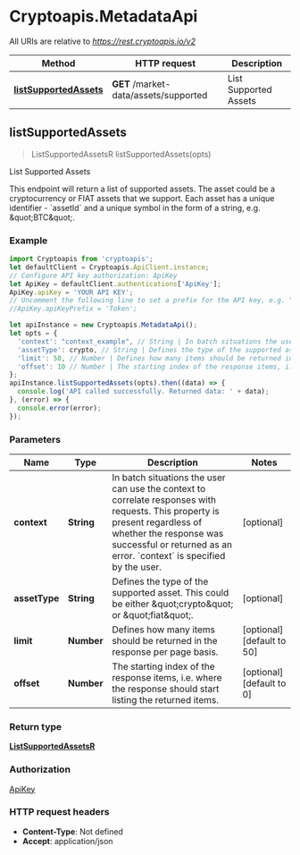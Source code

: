 # Cryptoapis.MetadataApi

All URIs are relative to *https://rest.cryptoapis.io/v2*

Method | HTTP request | Description
------------- | ------------- | -------------
[**listSupportedAssets**](MetadataApi.md#listSupportedAssets) | **GET** /market-data/assets/supported | List Supported Assets



## listSupportedAssets

> ListSupportedAssetsR listSupportedAssets(opts)

List Supported Assets

This endpoint will return a list of supported assets. The asset could be a cryptocurrency or FIAT assets that we support. Each asset has a unique identifier - &#x60;assetId&#x60; and a unique symbol in the form of a string, e.g. \&quot;BTC\&quot;.

### Example

```javascript
import Cryptoapis from 'cryptoapis';
let defaultClient = Cryptoapis.ApiClient.instance;
// Configure API key authorization: ApiKey
let ApiKey = defaultClient.authentications['ApiKey'];
ApiKey.apiKey = 'YOUR API KEY';
// Uncomment the following line to set a prefix for the API key, e.g. "Token" (defaults to null)
//ApiKey.apiKeyPrefix = 'Token';

let apiInstance = new Cryptoapis.MetadataApi();
let opts = {
  'context': "context_example", // String | In batch situations the user can use the context to correlate responses with requests. This property is present regardless of whether the response was successful or returned as an error. `context` is specified by the user.
  'assetType': crypto, // String | Defines the type of the supported asset. This could be either \"crypto\" or \"fiat\".
  'limit': 50, // Number | Defines how many items should be returned in the response per page basis.
  'offset': 10 // Number | The starting index of the response items, i.e. where the response should start listing the returned items.
};
apiInstance.listSupportedAssets(opts).then((data) => {
  console.log('API called successfully. Returned data: ' + data);
}, (error) => {
  console.error(error);
});

```

### Parameters


Name | Type | Description  | Notes
------------- | ------------- | ------------- | -------------
 **context** | **String**| In batch situations the user can use the context to correlate responses with requests. This property is present regardless of whether the response was successful or returned as an error. &#x60;context&#x60; is specified by the user. | [optional] 
 **assetType** | **String**| Defines the type of the supported asset. This could be either \&quot;crypto\&quot; or \&quot;fiat\&quot;. | [optional] 
 **limit** | **Number**| Defines how many items should be returned in the response per page basis. | [optional] [default to 50]
 **offset** | **Number**| The starting index of the response items, i.e. where the response should start listing the returned items. | [optional] [default to 0]

### Return type

[**ListSupportedAssetsR**](ListSupportedAssetsR.md)

### Authorization

[ApiKey](../README.md#ApiKey)

### HTTP request headers

- **Content-Type**: Not defined
- **Accept**: application/json

